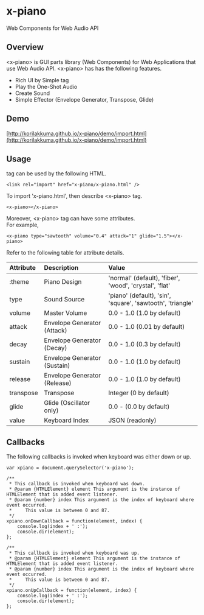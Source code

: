 x-piano
=========
  
Web Components for Web Audio API
  
## Overview
  
&lt;x-piano&gt; is GUI parts library (Web Components) for Web Applications that use Web Audio API.
&lt;x-piano&gt; has has the following features.
  
* Rich UI by Simple tag
* Play the One-Shot Audio
* Create Sound
* Simple Effector (Envelope Generator, Transpose, Glide)
  
## Demo
  
[http://korilakkuma.github.io/x-piano/demo/import.html](http://korilakkuma.github.io/x-piano/demo/import.html)
  
## Usage
  
<x-piano> tag can be used by the following HTML.
  
    <link rel="import" href="x-piano/x-piano.html" />
  
To import 'x-piano.html', then describe &lt;x-piano&gt; tag.
  
    <x-piano></x-piano>
  
Moreover, &lt;x-piano&gt; tag can have some attributes.  
For example,
  
    <x-piano type="sawtooth" volume="0.4" attack="1" glide="1.5"></x-piano>
  
Refer to the following table for attribute details.
  
|  Attribute | Description                  | Value                                                      |
|:-----------|:-----------------------------|:-----------------------------------------------------------|
|:theme      | Piano Design                 | 'normal' (default), 'fiber', 'wood', 'crystal', 'flat'     |
| type       | Sound Source                 | 'piano' (default), 'sin', 'square', 'sawtooth', 'triangle' |
| volume     | Master Volume                | 0.0 - 1.0 (1.0  by default)                                |
| attack     | Envelope Generator (Attack)  | 0.0 - 1.0 (0.01 by default)                                |
| decay      | Envelope Generator (Decay)   | 0.0 - 1.0 (0.3  by default)                                |
| sustain    | Envelope Generator (Sustain) | 0.0 - 1.0 (1.0  by default)                                |
| release    | Envelope Generator (Release) | 0.0 - 1.0 (1.0  by default)                                |
| transpose  | Transpose                    | Integer   (0    by default)                                |
| glide      | Glide (Oscillator only)      | 0.0 -     (0.0  by default)                                |
| value      | Keyboard Index               | JSON (readonly)                                            |
  
## Callbacks
  
The following callbacks is invoked when keyboard was either down or up.
  
    var xpiano = document.querySelector('x-piano');

    /**
     * This callback is invoked when keyboard was down.
     * @param {HTMLElement} element This argument is the instance of HTMLElement that is added event listener.
     * @param {number} index This argument is the index of keyboard where event occurred.
     *     This value is between 0 and 87.
     */
    xpiano.onDownCallback = function(element, index) {
        console.log(index + ' :');
        console.dir(element);
    };

    /**
     * This callback is invoked when keyboard was up.
     * @param {HTMLElement} element This argument is the instance of HTMLElement that is added event listener.
     * @param {number} index This argument is the index of keyboard where event occurred.
     *     This value is between 0 and 87.
     */
    xpiano.onUpCallback = function(element, index) {
        console.log(index + ' :');
        console.dir(element);
    };
  
